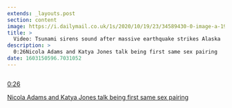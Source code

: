 ```yaml
--- 
extends: _layouts.post 
section: content 
image: https://i.dailymail.co.uk/1s/2020/10/19/23/34589430-0-image-a-19_1603144861235.jpg 
title: > 
  Video: Tsunami sirens sound after massive earthquake strikes Alaska 
description: > 
  0:26Nicola Adams and Katya Jones talk being first same sex pairing 
date: 1603150596.7031052 
--- 
```

<a href="/video/tvshowbiz/video-2271788/Video-Nicola-Adams-Katya-Jones-talk-sex-pairing.html" class="videoItem-1PSeh">
      <img src="https://i.dailymail.co.uk/1s/2020/10/17/21/34515624-0-image-m-10_1602966459343.jpg" alt>
        <p class="duration-3M8_i">0:26</p>
      <p class="headline-1MJfK">Nicola Adams and Katya Jones talk being first same sex pairing</p>
    </a>